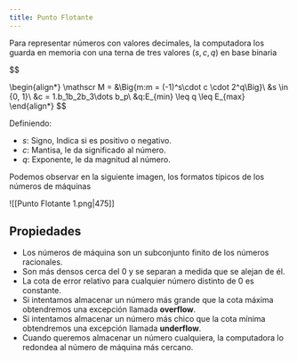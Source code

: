 ```yaml
---
title: Punto Flotante
---
```


Para representar números con valores decimales, la computadora los guarda en memoria con una terna de tres valores $(s, c, q)$ en base binaria

$$

\begin{align*}
\mathscr M = &\Big\{m:m = (-1)^s\cdot c \cdot 2^q\Big\}\\
&s \in \{0, 1\}\\
&c = 1.b_1b_2b_3\dots b_p\\
&q:E_{min} \leq q \leq E_{max}
\end{align*}
$$

Definiendo:

- $s:$ Signo, Indica si es positivo o negativo.
- $c:$ Mantisa, le da significado al número.
- $q:$ Exponente, le da magnitud al número.

Podemos observar en la siguiente imagen, los formatos típicos de los números de máquinas

![[Punto Flotante 1.png|475]]

## Propiedades

- Los números de máquina son un subconjunto finito de los números racionales.
- Son más densos cerca del $0$ y se separan a medida que se alejan de él.
- La cota de error relativo para cualquier número distinto de $0$ es constante.
- Si intentamos almacenar un número más grande que la cota máxima obtendremos una excepción llamada **overflow**.
- Si intentamos almacenar un número más chico que la cota mínima obtendremos una excepción llamada **underflow**.
- Cuando queremos almacenar un número cualquiera, la computadora lo redondea al número de máquina más cercano.
